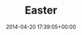 ---
title:		"Easter"
type:		"photos"
mediatype:		"upload"
location:		"Berlin, Germany"
date:		"2014-04-20 17:39:05+00:00"
album:		"events"
filename:		"easter-market-cakes.md"
series:		"markets"
cl_public_id:		"events/easter-market-cakes"
cl_version:		1497002584
format:		"tiff"
bytes:		3769512
width:		2560
height:		1440
colours:
- "#333637"
- "#0B0F12"
- "#556E8B"
- "#010206"
- "#090B0F"
- "#798588"
- "#B9C6CC"
- "#303034"
- "#8F6A3A"
- "#C19456"
- "#506B84"
- "#292726"
- "#A9B4C6"
- "#737584"
- "#829AB8"
- "#D3D8D6"
- "#02070C"
- "#3C2725"
- "#7A6F6A"
- "#8C938F"
exposure_mode:		"Auto"
program:		"Aperture-priority AE"
aperture:		"1.4"
focal_length:		"50.0 mm"
iso:		"100"
shutter_speed:		"1/2000"
metering:		"Multi-segment"
flash:		"Off, Did not fire"
white_balance:		"Custom"
colour_temp:		"3900"
has_crop:		"false"
orientation:		"Horizontal (normal)"
camera_model:		"NIKON D800"
lens_info:		"Nikon Nikkor 50mm f/1.4"
artist:		"No artist info"
x_resolution:		"300"
y_resolution:		"300"
---